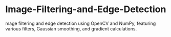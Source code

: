 # Image-Filtering-and-Edge-Detection
mage filtering and edge detection using OpenCV and NumPy, featuring various filters, Gaussian smoothing, and gradient calculations.
